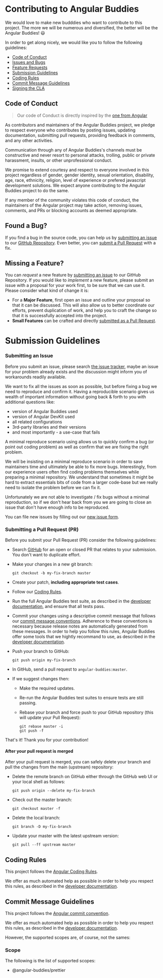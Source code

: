 # Contributing to Angular Buddies

We would love to make new budddies who want to contribute to this project. The more we will be numerous and diversified, the better will be the Angular Buddies! :smiley:

In order to get along nicely, we would like you to follow the following guidelines:

* [Code of Conduct](#coc)
* [Issues and Bugs](#issue)
* [Feature Requests](#feature)
* [Submission Guidelines](#submit)
* [Coding Rules](#rules)
* [Commit Message Guidelines](#commit)
* [Signing the CLA](#cla)

## <a name="coc"></a> Code of Conduct

> Our code of Conduct is directly inspired by the [one from Angular][angular-coc]

As contributors and maintainers of the Angular Buddies project, we pledge to respect everyone who contributes by posting issues, updating documentation, submitting pull requests, providing feedback in comments, and any other activities.

Communication through any of Angular Buddies's channels must be constructive and never resort to personal attacks, trolling, public or private harassment, insults, or other unprofessional conduct.

We promise to extend courtesy and respect to everyone involved in this project regardless of gender, gender identity, sexual orientation, disability, age, race, ethnicity, religion, level of experience or prefered javascript development solutions. We expect anyone contributing to the Angular Buddies project to do the same.

If any member of the community violates this code of conduct, the maintainers of the Angular project may take action, removing issues, comments, and PRs or blocking accounts as deemed appropriate.

## <a name="issue"></a> Found a Bug?

If you find a bug in the source code, you can help us by
[submitting an issue](#submit-issue) to our [GitHub Repository](github). Even better, you can
[submit a Pull Request](#submit-pr) with a fix.

## <a name="feature"></a> Missing a Feature?

You can _request_ a new feature by [submitting an issue](#submit-issue) to our GitHub
Repository. If you would like to _implement_ a new feature, please submit an issue with
a proposal for your work first, to be sure that we can use it.
Please consider what kind of change it is:

* For a **Major Feature**, first open an issue and outline your proposal so that it can be
  discussed. This will also allow us to better coordinate our efforts, prevent duplication of work,
  and help you to craft the change so that it is successfully accepted into the project.
* **Small Features** can be crafted and directly [submitted as a Pull Request](#submit-pr).

# <a name="submit"></a> Submission Guidelines

### <a name="submit-issue"></a> Submitting an Issue

Before you submit an issue, please search [the issue tracker][issues], maybe an issue for your problem already exists and the discussion might inform you of workarounds readily available.

We want to fix all the issues as soon as possible, but before fixing a bug we need to reproduce and confirm it. Having a reproducible scenario gives us wealth of important information without going back & forth to you with additional questions like:

* version of Angular Buddies used
* version of Angular DevKit used
* all related configurations
* 3rd-party libraries and their versions
* and most importantly - a use-case that fails

A minimal reproduce scenario using allows us to quickly confirm a bug (or point out coding problem) as well as confirm that we are fixing the right problem.

We will be insisting on a minimal reproduce scenario in order to save maintainers time and ultimately be able to fix more bugs. Interestingly, from our experience users often find coding problems themselves while preparing a minimal repository. We understand that sometimes it might be hard to extract essentials bits of code from a larger code-base but we really need to isolate the problem before we can fix it.

Unfortunately we are not able to investigate / fix bugs without a minimal reproduction, so if we don't hear back from you we are going to close an issue that don't have enough info to be reproduced.

You can file new issues by filling out our [new issue form][new-issues].

### <a name="submit-pr"></a> Submitting a Pull Request (PR)

Before you submit your Pull Request (PR) consider the following guidelines:

* Search [GitHub][pulls] for an open or closed PR
  that relates to your submission. You don't want to duplicate effort.
* Make your changes in a new git branch:

  ```shell
  git checkout -b my-fix-branch master
  ```

* Create your patch, **including appropriate test cases**.
* Follow our [Coding Rules](#rules).
* Run the full Angular Buddies test suite, as described in the [developer documentation][dev-doc],
  and ensure that all tests pass.
* Commit your changes using a descriptive commit message that follows our
  [commit message conventions](#commit). Adherence to these conventions
  is necessary because release notes are automatically generated from these messages. In order to help you follow this rules, Angular Buddies offer some tools that we hightly recommand to use, as described in the [developer documentation][dev-doc].

* Push your branch to GitHub:

  ```shell
  git push origin my-fix-branch
  ```

* In GitHub, send a pull request to `angular-buddies:master`.
* If we suggest changes then:

  * Make the required updates.
  * Re-run the Angular Buddies test suites to ensure tests are still passing.
  * Rebase your branch and force push to your GitHub repository (this will update your Pull Request):

    ```shell
    git rebase master -i
    git push -f
    ```

That's it! Thank you for your contribution!

#### After your pull request is merged

After your pull request is merged, you can safely delete your branch and pull the changes
from the main (upstream) repository:

* Delete the remote branch on GitHub either through the GitHub web UI or your local shell as follows:

  ```shell
  git push origin --delete my-fix-branch
  ```

* Check out the master branch:

  ```shell
  git checkout master -f
  ```

* Delete the local branch:

  ```shell
  git branch -D my-fix-branch
  ```

* Update your master with the latest upstream version:

  ```shell
  git pull --ff upstream master
  ```

## <a name="rules"></a> Coding Rules

This project follows the [Angular Coding Rules](https://github.com/angular/angular/blob/master/CONTRIBUTING.md#rules).

We offer as much automated help as possible in order to help you respect this rules, as described in the [developer documentation][dev-doc].

## <a name="commit"></a> Commit Message Guidelines

This project follows the [Angular commit convention][commit-convention].

We offer as much automated help as possible in order to help you respect this rules, as described in the [developer documentation][dev-doc].

However, the supported scopes are, of course, not the sames:

### Scope

The following is the list of supported scopes:

* @angular-buddies/prettier

[angular-coc]: https://github.com/angular/code-of-conduct/blob/master/CODE_OF_CONDUCT.md
[dev-doc]: https://github.com/angular-buddies/angular-buddies/blob/master/docs/DEVELOPER.md
[github]: https://github.com/aangular-buddies/angular-buddies
[pulls]: https://github.com/aangular-buddies/angular-buddies/pulls
[issues]: https://github.com/aangular-buddies/angular-buddies/issues
[new-issues]: https://github.com/aangular-buddies/angular-buddies/
[individual-cla]: http://code.google.com/legal/individual-cla-v1.0.html
[js-style-guide]: https://google.github.io/styleguide/jsguide.html
[commit-convention]: https://github.com/angular/angular/blob/master/CONTRIBUTING.md#-commit-message-guidelines
[coding-rules]: https://github.com/angular/angular/blob/master/CONTRIBUTING.md#rules
